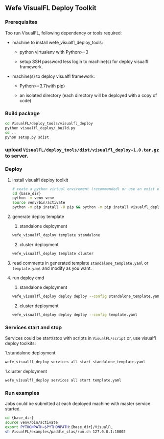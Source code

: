 
## Wefe VisualFL Deploy Toolkit

### Prerequisites

Too run VisualFL, following dependency or tools required:

- machine to install wefe_visualfl_deploy_tools:

    - python virtualenv with Python>=3
    
    - setup SSH password less login to machine(s) for deploy visualfl framework.

- machine(s) to deploy visualfl framework:
    
    - Python>=3.7(with pip)
    
    - an isolated directory (each directory will be deployed with a copy of code)


### Build package

```bash
cd VisualFL/deploy_tools/visualfl_deploy 
python visualfl_deploy/_build.py
cd ..
pyhon setup.py sdist
```
### upload `VisualFL/deploy_tools/dist/visualfl_deploy-1.0.tar.gz` to server.

### Deploy

1. install visualfl deploy toolkit

    ``` bash
    # ceate a python virtual envirement (recommanded) or use an exist one.
    cd {base_dir}
    python -m venv venv
    source venv/bin/activate
    python -m pip install -U pip && python -m pip install visualfl_deploy-1.0.tar.gz
    ```

2. generate deploy template
    
    1) standalone deployment
    ```bash
    wefe_visualfl_deploy template standalone
    ```
   2) cluster deployment
    ```bash
    wefe_visualfl_deploy template cluster
    ```
3. read comments in generated template `standalone_template.yaml` or `template.yaml` and modify as you want.

4. run deploy cmd
    
    1) standalone deployment
    ```bash
    wefe_visualfl_deploy deploy deploy --config standalone_template.yaml
    ```
   2) cluster deployment
    ```bash
    wefe_visualfl_deploy deploy deploy --config template.yaml
    ```

### Services start and stop 

Services could be start/stop with scripts in `VisualFL/script` or, use visualfl deploy toolkits:

1.standalone deployment
```bash
wefe_visualfl_deploy services all start standalone_template.yaml
```
1.cluster deployment
```bash
wefe_visualfl_deploy services all start template.yaml
```


### Run examples

Jobs could be submitted at each deployed machine with master service started. 

```bash
cd {base_dir}
source venv/bin/activate
export PYTHONPATH=$PYTHONPATH:{base_dir}/VisualFL
sh VisualFL/examples/paddle_clas/run.sh 127.0.0.1:10002
```

